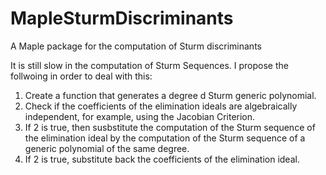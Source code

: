 # MapleSturmDiscriminants
A Maple package for the computation of Sturm discriminants

It is still slow in the computation of Sturm Sequences. I propose the follwoing in order to deal with this:
1. Create a function that generates a degree d Sturm generic polynomial.
2. Check if the coefficients of the elimination ideals are algebraically independent, for example, using the Jacobian Criterion. 
3. If 2 is true, then susbstitute the computation of the Sturm sequence of the elimination ideal by the computation of the 
Sturm sequence of a generic polynomial of the same degree.
4. If 2 is true, substitute back the coefficients of the elimination ideal.
